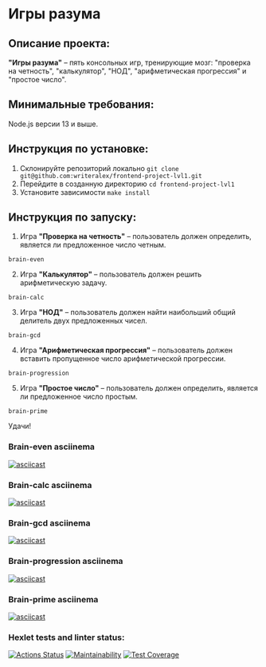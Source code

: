 # Игры разума

## Описание проекта:
**"Игры разума"** – пять консольных игр, тренирующие мозг: "проверка на четность", "калькулятор", "НОД", "арифметическая прогрессия" и "простое число".

## Минимальные требования:
Node.js версии 13 и выше.

## Инструкция по установке:
1. Склонируйте репозиторий локально
`git clone git@github.com:writeralex/frontend-project-lvl1.git`
2. Перейдите в созданную директорию
`cd frontend-project-lvl1`
3. Установите зависимости
`make install`

## Инструкция по запуску:
1. Игра **"Проверка на четность"** – пользователь должен определить, является ли предложенное число четным.

`brain-even`

2. Игра **"Калькулятор"** – пользователь должен решить арифметическую задачу.

`brain-calc`

3. Игра **"НОД"** – пользователь должен найти наибольший общий делитель двух предложенных чисел.

`brain-gcd`

4. Игра **"Арифметическая прогрессия"** – пользователь должен вставить пропущенное число арифметической прогрессии.

`brain-progression`

5. Игра **"Простое число"** – пользователь должен определить, является ли предложенное число простым.

`brain-prime`


Удачи!

### Brain-even asciinema
[![asciicast](https://asciinema.org/a/UjnwbT0JhHSLfDvIeA26CXswu.svg)](https://asciinema.org/a/UjnwbT0JhHSLfDvIeA26CXswu)
### Brain-calc asciinema
[![asciicast](https://asciinema.org/a/Zd4UqkCvdSCfKNPrOO3S6Cyib.svg)](https://asciinema.org/a/Zd4UqkCvdSCfKNPrOO3S6Cyib)
### Brain-gcd asciinema
[![asciicast](https://asciinema.org/a/pPKZBOj0lG0YiBYmXnqyeSB3a.svg)](https://asciinema.org/a/pPKZBOj0lG0YiBYmXnqyeSB3a)
### Brain-progression asciinema
[![asciicast](https://asciinema.org/a/6C0FBGpiagbIwol1xvp5SeyCF.svg)](https://asciinema.org/a/6C0FBGpiagbIwol1xvp5SeyCF)
### Brain-prime asciinema
[![asciicast](https://asciinema.org/a/vIs8I3Y3QwXdAtpvVvb8gIP2Q.svg)](https://asciinema.org/a/vIs8I3Y3QwXdAtpvVvb8gIP2Q)
### Hexlet tests and linter status:
[![Actions Status](https://github.com/writeralex/frontend-project-lvl1/workflows/hexlet-check/badge.svg)](https://github.com/writeralex/frontend-project-lvl1/actions)
[![Maintainability](https://api.codeclimate.com/v1/badges/e395d5fd7463150ea023/maintainability)](https://codeclimate.com/github/writeralex/frontend-project-lvl1/maintainability)
[![Test Coverage](https://api.codeclimate.com/v1/badges/e395d5fd7463150ea023/test_coverage)](https://codeclimate.com/github/writeralex/frontend-project-lvl1/test_coverage)